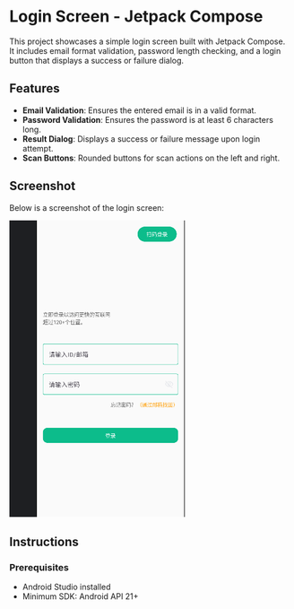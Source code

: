 # Login Screen - Jetpack Compose

This project showcases a simple login screen built with Jetpack Compose. It includes email format validation, password length checking, and a login button that displays a success or failure dialog.

## Features

- **Email Validation**: Ensures the entered email is in a valid format.
- **Password Validation**: Ensures the password is at least 6 characters long.
- **Result Dialog**: Displays a success or failure message upon login attempt.
- **Scan Buttons**: Rounded buttons for scan actions on the left and right.

## Screenshot

Below is a screenshot of the login screen:

![Login Screen](https://github.com/nathan79-c/UiLoginTest/blob/master/app/src/main/res/drawable/screenshot_from_2025_01_10_20_44_16.png)

## Instructions

### Prerequisites

- Android Studio installed
- Minimum SDK: Android API 21+

